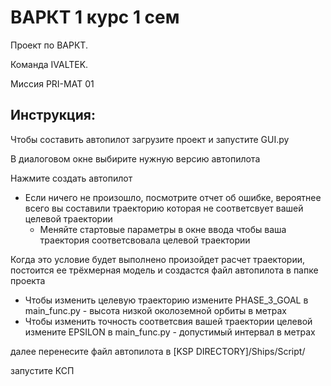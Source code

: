 <h1> ВАРКТ 1 курс 1 сем </h1>

Проект по ВАРКТ.

Команда IVALTEK. 

Миссия PRI-MAT 01


<h2> Инструкция: </h2>

Чтобы составить автопилот загрузите проект и запустите GUI.py

В диалоговом окне выбирите нужную версию автопилота

Нажмите создать автопилот

- Если ничего не произошло, посмотрите отчет об ошибке, вероятнее всего вы составили траекторию которая не соответсвует вашей целевой траектории
  - Меняйте стартовые параметры в окне ввода чтобы ваша траектория соответсвовала целевой траектории

Когда это условие будет выполнено произойдет расчет траектории, постоится ее трёхмерная модель и создастся файл автопилота в папке проекта


- Чтобы изменить целевую траекторию измените PHASE_3_GOAL в main_func.py - высота низкой околоземной орбиты в метрах
- Чтобы изменить точность соответсвия вашей траектории целевой измените EPSILON в main_func.py - допустимый интервал в метрах

далее перенесите файл автопилота в [KSP DIRECTORY]/Ships/Script/

запустите КСП
